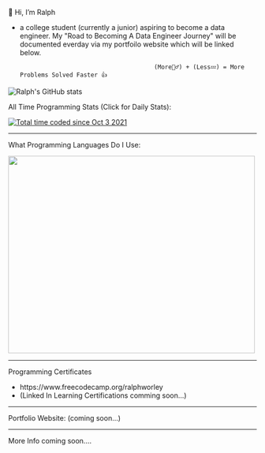 👋 Hi, I’m Ralph 

- a college student (currently a junior) aspiring to become a data engineer. My "Road to Becoming A Data Engineer Journey" will be documented everday via my portfoilo website which will be linked below. 
                                               
                                               
                                            (More👷‍♂️) + (Less💤) = More Problems Solved Faster 👍
                                                     
![Ralph's GitHub stats](https://github-readme-stats.vercel.app/api?username=2EZ-Yo&show_icons=true&theme=dark)

<p>All Time Programming Stats (Click for Daily Stats):</p><a href="https://wakatime.com/@9428bc72-cd7a-4776-a29e-a6bd77d54e3c"><img src="https://wakatime.com/badge/user/9428bc72-cd7a-4776-a29e-a6bd77d54e3c.svg" alt="Total time coded since Oct 3 2021" /></a>

<hr>

<p>What Programming Languages Do I Use:</p>

<a href="https://wakatime.com"><img src="https://wakatime.com/share/@9428bc72-cd7a-4776-a29e-a6bd77d54e3c/580e4ca3-4a8e-4e36-b5bb-ee161c8019c3.png" style="height: 400px; width: 500px;"/></a>

<hr>

<p>Programming Certificates</p>
<ul>
  <li>https://www.freecodecamp.org/ralphworley</li>
  
  <li>(Linked In Learning Certifications comming soon...)</li>
</ul>

<hr>

<p>Portfolio Website: (coming soon...)</p>

<hr>

<p>More Info coming soon....</p>
